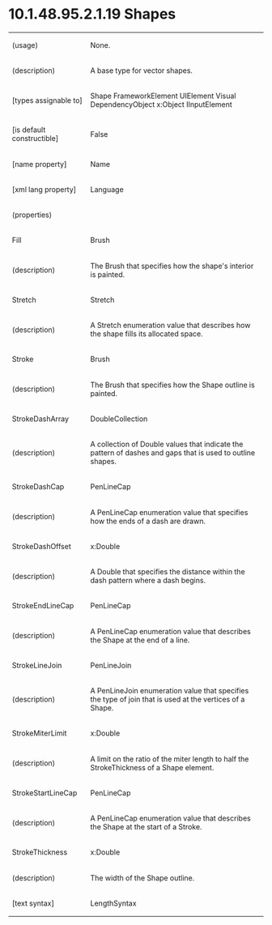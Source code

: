 <html dir="LTR" xmlns:mshelp="http://msdn.microsoft.com/mshelp" xmlns:ddue="http://ddue.schemas.microsoft.com/authoring/2003/5" xmlns:xlink="http://www.w3.org/1999/xlink" xmlns:tool="http://www.microsoft.com/tooltip"><body><input type="hidden" id="userDataCache" class="userDataStyle"><input type="hidden" id="hiddenScrollOffset"><img id="dropDownImage" style="display:none; height:0; width:0;" src="../local/drpdown.gif"><img id="dropDownHoverImage" style="display:none; height:0; width:0;" src="../local/drpdown_orange.gif"><img id="collapseImage" style="display:none; height:0; width:0;" src="../local/collapse.gif"><img id="expandImage" style="display:none; height:0; width:0;" src="../local/exp.gif"><img id="collapseAllImage" style="display:none; height:0; width:0;" src="../local/collall.gif"><img id="expandAllImage" style="display:none; height:0; width:0;" src="../local/expall.gif"><img id="copyImage" style="display:none; height:0; width:0;" src="../local/copycode.gif"><img id="copyHoverImage" style="display:none; height:0; width:0;" src="../local/copycodeHighlight.gif"><div id="header"><h1 class="heading">10.1.48.95.2.1.19 Shapes</h1></div><div id="mainSection"><div id="mainBody"><div id="allHistory" class="saveHistory" onsave="saveAll()" onload="loadAll()"></div>
			<div id="sectionSection0" class="section" name="collapseableSection"><content xmlns="http://ddue.schemas.microsoft.com/authoring/2003/5" xmlns:wsd="http://wsdev.schemas.microsoft.com/authoring/2008/2" xmlns:msxsl="urn:schemas-microsoft-com:xslt" xmlns:script="urn:script" xmlns:build="urn:build">
				</content></div><div id="sectionSection1" class="section" name="collapseableSection"><content xmlns="http://ddue.schemas.microsoft.com/authoring/2003/5" xmlns:wsd="http://wsdev.schemas.microsoft.com/authoring/2008/2" xmlns:msxsl="urn:schemas-microsoft-com:xslt" xmlns:script="urn:script" xmlns:build="urn:build">
					<p xmlns=""><b></b></p><table class="ProtocolAuthoredTable" xmlns=""><tr>
								<td>
									<p>(usage)</p>
								</td>
								<td>
									<p>None.</p>
								</td>
							</tr><tr>
							<td>
								<p>(description)</p>
							</td>
							<td>
								<p>A base type for vector shapes.</p>
							</td>
						</tr><tr>
							<td>
								<p>[types assignable to]</p>
							</td>
							<td>
								<p>Shape FrameworkElement UIElement Visual DependencyObject x:Object IInputElement</p>
							</td>
						</tr><tr>
							<td>
								<p>[is default constructible]</p>
							</td>
							<td>
								<p>False</p>
							</td>
						</tr><tr>
							<td>
								<p>[name property]</p>
							</td>
							<td>
								<p>Name</p>
							</td>
						</tr><tr>
							<td>
								<p>[xml lang property]</p>
							</td>
							<td>
								<p>Language</p>
							</td>
						</tr><tr>
							<td>
								<p>(properties)</p>
							</td>
							<td>
							</td>
						</tr><tr>
							<td>
								<p>Fill</p>
							</td>
							<td>
								<p>Brush</p>
							</td>
						</tr><tr>
							<td>
								<p>(description)</p>
							</td>
							<td>
								<p>The Brush that specifies how the shape's interior is painted.</p>
							</td>
						</tr><tr>
							<td>
								<p>Stretch</p>
							</td>
							<td>
								<p>Stretch</p>
							</td>
						</tr><tr>
							<td>
								<p>(description)</p>
							</td>
							<td>
								<p>A Stretch enumeration value that describes how the shape fills its allocated space.</p>
							</td>
						</tr><tr>
							<td>
								<p>Stroke</p>
							</td>
							<td>
								<p>Brush</p>
							</td>
						</tr><tr>
							<td>
								<p>(description)</p>
							</td>
							<td>
								<p>The Brush that specifies how the Shape outline is painted.</p>
							</td>
						</tr><tr>
							<td>
								<p>StrokeDashArray</p>
							</td>
							<td>
								<p>DoubleCollection</p>
							</td>
						</tr><tr>
							<td>
								<p>(description)</p>
							</td>
							<td>
								<p>A collection of Double values that indicate the pattern of dashes and gaps that is used to outline shapes.</p>
							</td>
						</tr><tr>
							<td>
								<p>StrokeDashCap</p>
							</td>
							<td>
								<p>PenLineCap</p>
							</td>
						</tr><tr>
							<td>
								<p>(description)</p>
							</td>
							<td>
								<p>A PenLineCap enumeration value that specifies how the ends of a dash are drawn.</p>
							</td>
						</tr><tr>
							<td>
								<p>StrokeDashOffset</p>
							</td>
							<td>
								<p>x:Double</p>
							</td>
						</tr><tr>
							<td>
								<p>(description)</p>
							</td>
							<td>
								<p>A Double that specifies the distance within the dash pattern where a dash begins.</p>
							</td>
						</tr><tr>
							<td>
								<p>StrokeEndLineCap</p>
							</td>
							<td>
								<p>PenLineCap</p>
							</td>
						</tr><tr>
							<td>
								<p>(description)</p>
							</td>
							<td>
								<p>A PenLineCap enumeration value that describes the Shape at the end of a line.</p>
							</td>
						</tr><tr>
							<td>
								<p>StrokeLineJoin</p>
							</td>
							<td>
								<p>PenLineJoin</p>
							</td>
						</tr><tr>
							<td>
								<p>(description)</p>
							</td>
							<td>
								<p>A PenLineJoin enumeration value that specifies the type of join that is used at the vertices of a Shape.</p>
							</td>
						</tr><tr>
							<td>
								<p>StrokeMiterLimit</p>
							</td>
							<td>
								<p>x:Double</p>
							</td>
						</tr><tr>
							<td>
								<p>(description)</p>
							</td>
							<td>
								<p>A limit on the ratio of the miter length to half the StrokeThickness of a Shape element.</p>
							</td>
						</tr><tr>
							<td>
								<p>StrokeStartLineCap</p>
							</td>
							<td>
								<p>PenLineCap</p>
							</td>
						</tr><tr>
							<td>
								<p>(description)</p>
							</td>
							<td>
								<p>A PenLineCap enumeration value that describes the Shape at the start of a Stroke.</p>
							</td>
						</tr><tr>
							<td>
								<p>StrokeThickness</p>
							</td>
							<td>
								<p>x:Double</p>
							</td>
						</tr><tr>
							<td>
								<p>(description)</p>
							</td>
							<td>
								<p>The width of the Shape outline.</p>
							</td>
						</tr><tr>
							<td>
								<p>[text syntax]</p>
							</td>
							<td>
								<p>LengthSyntax</p>
							</td>
						</tr></table>
				</content></div><!--[if gte IE 5]>
			<tool:tip element="languageFilterToolTip" avoidmouse="false"/>
		<![endif]--></div><a name="feedback"></a><span></span></div></body></html>
